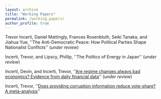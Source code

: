```yaml
---
layout: archive
title: "Working Papers"
permalink: /working_papers/
author_profile: true
---
```


Trevor Incerti, Daniel Mattingly, Frances Rosenbluth, Seiki Tanaka, and Jiahua Yue, ''The Anti-Democratic Peace: How Political Parties Shape Nationalist Conflicts'' (*under review*)

Incerti, Trevor, and Lipscy, Phillip, ''The Politics of Energy in Japan'' (*under review*)

Incerti, Devin, and Incerti, Trevor, ''[Are regime changes always bad economics? Evidence from daily financial data](http://tincerti.github.io/files/regime_changes.pdf)'' (*under review*)

Incerti, Trevor, ''[Does providing corruption information reduce vote-share? A meta-analysis](http://tincerti.github.io/files/corruption_voting_meta.pdf)''